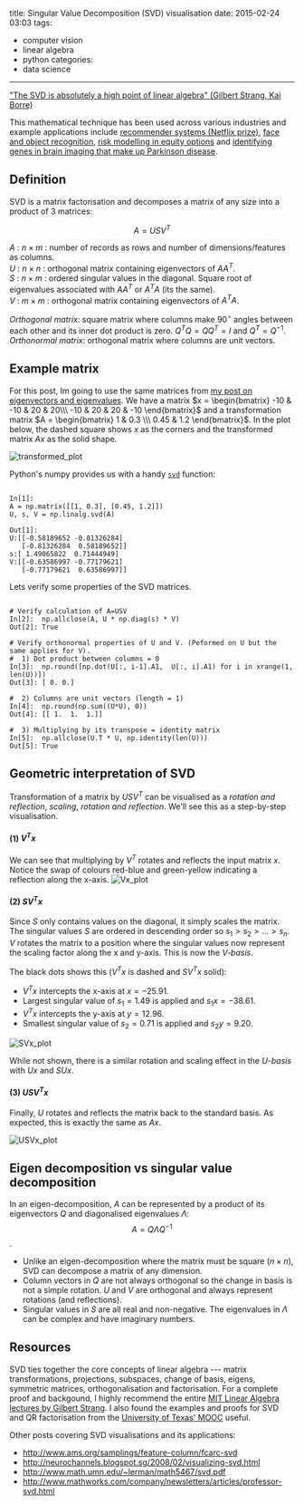 title: Singular Value Decomposition (SVD) visualisation
date: 2015-02-24 03:03
tags:
- computer vision
- linear algebra
- python
categories:
- data science
---

["The SVD is absolutely a high point of linear algebra" (Gilbert Strang, Kai Borre)](https://books.google.com.sg/books?id=MjNwWUY8jx4C&pg=PA259)

This mathematical technique has been used across various industries and example applications include [recommender systems (Netflix prize)](http://www2.research.att.com/~volinsky/papers/ieeecomputer.pdf), [face and object recognition](http://www.iaarc.org/publications/fulltext/isarc2007-4.5_4_035.pdf), [risk modelling in equity options](http://www.orie.cornell.edu/engineering2/customcf/iws_events_calendar/files/Marco_Avellaneda_Presentation_10_16_14.pdf) and [identifying genes in brain imaging that make up Parkinson disease](http://www.ncbi.nlm.nih.gov/pubmed/12045141).

## Definition
SVD is a matrix factorisation and decomposes a matrix of any size into a  product of 3 matrices:

$$ A = U S V^T $$

$A$ : $n \times m$ : number of records as rows and number of dimensions/features as columns.    
$U$ : $n \times n$ : orthogonal matrix containing eigenvectors of $AA^T$.   
$S$ : $n \times m$ : ordered singular values in the diagonal. Square root of eigenvalues associated with $AA^T$ or $A^TA$ (its the same).   
$V$ : $m \times m$ : orthogonal matrix containing eigenvectors of $A^TA$.

_Orthogonal matrix_: square matrix where columns make $90^\circ$ angles between each other and its inner dot product is zero. $Q^TQ = QQ^T = I$ and $Q^T=Q^{-1}$.    
_Orthonormal matrix_: orthogonal matrix where columns are unit vectors.

## Example matrix
For this post, Im going to use the same matrices from [my post on eigenvectors and eigenvalues](https://alyssaq.github.io/2015/understanding-eigenvectors-and-eigenvalues-visually). We have a matrix $x = \begin{bmatrix}
-10 & -10 & 20 & 20\\\
-10 & 20 & 20 & -10
\end{bmatrix}$ and a transformation matrix $A = \begin{bmatrix}
1 & 0.3 \\\
0.45 & 1.2
\end{bmatrix}$. In the plot below, the dashed square shows $x$ as the corners and the transformed matrix $Ax$ as the solid shape.

![transformed_plot](https://alyssaq.github.io/blog/images/eigens-transformation_matrix.png)

Python's numpy provides us with a handy [`svd`](http://docs.scipy.org/doc/numpy/reference/generated/numpy.linalg.svd.html) function:
<pre><code class="language-python">
In[1]:
A = np.matrix([[1, 0.3], [0.45, 1.2]])
U, s, V = np.linalg.svd(A)

Out[1]:
U:[[-0.58189652 -0.81326284]
   [-0.81326284  0.58189652]]
s:[ 1.49065822  0.71444949]
V:[[-0.63586997 -0.77179621]
   [-0.77179621  0.63586997]]
</code></pre>

Lets verify some properties of the SVD matrices.
<pre><code class="language-python">
# Verify calculation of A=USV
In[2]:  np.allclose(A, U * np.diag(s) * V)
Out[2]: True

# Verify orthonormal properties of U and V. (Peformed on U but the same applies for V).
#  1) Dot product between columns = 0
In[3]:  np.round([np.dot(U[:, i-1].A1,  U[:, i].A1) for i in xrange(1, len(U))])
Out[3]: [ 0. 0.]

#  2) Columns are unit vectors (length = 1)
In[4]:  np.round(np.sum((U*U), 0))
Out[4]: [[ 1.  1.  1.]]

#  3) Multiplying by its transpose = identity matrix
In[5]:  np.allclose(U.T * U, np.identity(len(U)))
Out[5]: True
</code></pre>

## Geometric interpretation of SVD
Transformation of a matrix by $U S V^T$ can be visualised as a _rotation and reflection_, _scaling_, _rotation and reflection_. We'll see this as a step-by-step visualisation.


#### (1) $V^Tx$
We can see that multiplying by $V^T$ rotates and reflects the input matrix $x$. Notice the swap of colours red-blue and green-yellow indicating a reflection along the x-axis.
![Vx_plot](https://alyssaq.github.io/blog/images/svd_Vx.png)

#### (2) $SV^Tx$
Since $S$ only contains values on the diagonal, it simply scales the matrix. The singular values $S$ are ordered in descending order so $s_1 > s_2 > ... > s_n$. $V$ rotates the matrix to a position where the singular values now represent the scaling factor along the x and y-axis. This is now the _V-basis_.

The black dots shows this ($V^Tx$ is dashed and $SV^Tx$ solid):

 * $V^Tx$ intercepts the x-axis at $x = -25.91$.
 * Largest singular value of $s_1 = 1.49$ is applied and $s_1x = -38.61$.
 * $V^Tx$ intercepts the y-axis at $y = 12.96$.
 * Smallest singular value of $s_2 = 0.71$ is applied and $s_2y = 9.20$.

![SVx_plot](https://alyssaq.github.io/blog/images/svd_SVx.png)

While not shown, there is a similar rotation and scaling effect in the _U-basis_ with $Ux$ and $SUx$.

#### (3) $USV^Tx$
Finally, $U$ rotates and reflects the matrix back to the standard basis. As expected, this is exactly the same as $Ax$.

![USVx_plot](https://alyssaq.github.io/blog/images/svd_USVx.png)

## Eigen decomposition vs singular value decomposition
In an eigen-decomposition, $A$ can be represented by a product of its eigenvectors $Q$ and diagonalised eigenvalues $\Lambda$:
 $$ A = Q \Lambda Q^{-1}$$.

* Unlike an eigen-decomposition where the matrix must be square ($n \times n$), SVD can decompose a matrix of any dimension.
* Column vectors in $Q$ are not always orthogonal so the change in basis is not a simple rotation. $U$ and $V$ are orthogonal and always represent rotations (and reflections).
* Singular values in $S$ are all real and non-negative. The eigenvalues in $\Lambda$ can be complex and have imaginary numbers.

## Resources
SVD ties together the core concepts of linear algebra --- matrix transformations, projections, subspaces, change of basis, eigens, symmetric matrices, orthogonalisation and factorisation. For a complete proof and backgound, I highly recommend the entire [MIT Linear Algebra lectures by Gilbert Strang](http://ocw.mit.edu/courses/mathematics/18-06-linear-algebra-spring-2010/). I also found the examples and proofs for SVD and QR factorisation from the [University of Texas' MOOC](http://www.ulaff.net) useful.

Other posts covering SVD visualisations and its applications:

 * <http://www.ams.org/samplings/feature-column/fcarc-svd>
 * <http://neurochannels.blogspot.sg/2008/02/visualizing-svd.html>
 * <http://www.math.umn.edu/~lerman/math5467/svd.pdf>
 * <http://www.mathworks.com/company/newsletters/articles/professor-svd.html>
